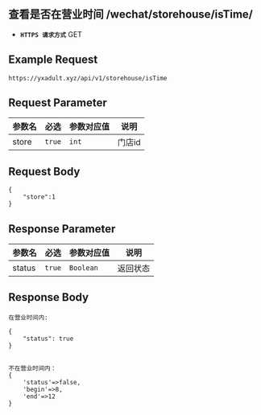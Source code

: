 ## 查看是否在营业时间 /wechat/storehouse/isTime/

- **`HTTPS 请求方式`** GET

## Example Request
```
https://yxadult.xyz/api/v1/storehouse/isTime
```

## Request Parameter

| 参数名       | 必选   | 参数对应值 | 说明                  |
| ------------ | ------ | ---------- | --------------------|
| store        | `true` | `int   `   | 门店id           |


## Request Body

```
{
    "store":1
}
```



## Response Parameter

| 参数名              | 必选   | 参数对应值 | 说明                               |
| ------------------- | ------ | ---------- | ---------------------------------|
| status              | `true` | `Boolean`  | 返回状态                          |


## Response Body

```
在营业时间内:

{
    "status": true
}


不在营业时间内：
{
    'status'=>false,
    'begin'=>8,
    'end'=>12
}

```

